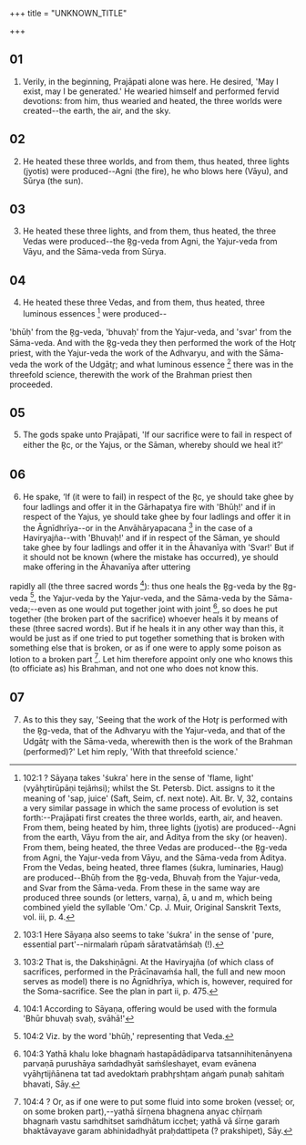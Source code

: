 +++
title = "UNKNOWN_TITLE"

+++


## 01
1. Verily, in the beginning, Prajāpati alone was here. He desired, 'May I exist, may I be generated.' He wearied himself and performed fervid devotions: from him, thus wearied and heated, the three worlds were created--the earth, the air, and the sky.

## 02
2. He heated these three worlds, and from them, thus heated, three lights (jyotis) were produced--Agni (the fire), he who blows here (Vāyu), and Sūrya (the sun).

## 03
3. He heated these three lights, and from them, thus heated, the three Vedas were produced--the R̥g-veda from Agni, the Yajur-veda from Vāyu, and the Sāma-veda from Sūrya.

## 04
4. He heated these three Vedas, and from them, thus heated, three luminous essences [^fn_330] were produced--

[^fn_330]: 102:1 ? Sāyaṇa takes 'śukra' here in the sense of 'flame, light' (vyāhr̥tirūpāṇi tejāṁsi); whilst the St. Petersb. Dict. assigns to it the meaning of 'sap, juice' (Saft, Seim, cf. next note). Ait. Br. V, 32, contains a very similar passage in which the same process of evolution is set forth:--Prajāpati first creates the three worlds, earth, air, and heaven. From them, being heated by him, three lights (jyotis) are produced--Agni from the earth, Vāyu from the air, and Āditya from the sky (or heaven). From them, being heated, the three Vedas are produced--the R̥g-veda from Agni, the Yajur-veda from Vāyu, and the Sāma-veda from Āditya. From the Vedas, being heated, three flames (śukra, luminaries, Haug) are produced--Bhūḥ from the R̥g-veda, Bhuvaḥ from the Yajur-veda,  and Svar from the Sāma-veda. From these in the same way are produced three sounds (or letters, varṇa), ā, u and m, which being combined yield the syllable 'Om.' Cp. J. Muir, Original Sanskrit Texts, vol. iii, p. 4.

 'bhūḥ' from the R̥g-veda, 'bhuvaḥ' from the Yajur-veda, and 'svar' from the Sāma-veda. And with the R̥g-veda they then performed the work of the Hotr̥ priest, with the Yajur-veda the work of the Adhvaryu, and with the Sāma-veda the work of the Udgātr̥; and what luminous essence [^fn_331] there was in the threefold science, therewith the work of the Brahman priest then proceeded.

[^fn_331]: 103:1 Here Sāyaṇa also seems to take 'śukra' in the sense of 'pure, essential part'--nirmalaṁ rūpaṁ sāratvatāṁśaḥ (!).

## 05
5. The gods spake unto Prajāpati, 'If our sacrifice were to fail in respect of either the R̥c, or the Yajus, or the Sāman, whereby should we heal it?'

## 06
6. He spake, ‘If (it were to fail) in respect of the R̥c, ye should take ghee by four ladlings and offer it in the Gārhapatya fire with 'Bhūḥ!' and if in respect of the Yajus, ye should take ghee by four ladlings and offer it in the Āgnīdhrīya--or in the Anvāhāryapacana [^fn_332] in the case of a Haviryajña--with 'Bhuvaḥ!' and if in respect of the Sāman, ye should take ghee by four ladlings and offer it in the Āhavanīya with 'Svar!' But if it should not be known (where the mistake has occurred), ye should make offering in the Āhavanīya after uttering

[^fn_332]: 103:2 That is, the Dakshiṇāgni. At the Haviryajña (of which class of sacrifices, performed in the Prācīnavaṁśa hall, the full and new moon serves as model) there is no Āgnīdhrīya, which is, however, required for the Soma-sacrifice. See the plan in part ii, p. 475.

rapidly all (the three sacred words [^fn_333]): thus one heals the R̥g-veda by the R̥g-veda [^fn_334], the Yajur-veda by the Yajur-veda, and the Sāma-veda by the Sāma-veda;--even as one would put together joint with joint [^fn_335], so does he put together (the broken part of the sacrifice) whoever heals it by means of these (three sacred words). But if he heals it in any other way than this, it would be just as if one tried to put together something that is broken with something else that is broken, or as if one were to apply some poison as lotion to a broken part [^fn_336]. Let him therefore appoint only one who knows this (to officiate as) his Brahman, and not one who does not know this.

[^fn_333]: 104:1 According to Sāyaṇa, offering would be used with the formula 'Bhūr bhuvaḥ svaḥ, svāhā!'

[^fn_334]: 104:2 Viz. by the word 'bhūḥ,' representing that Veda.

[^fn_335]: 104:3 Yathā khalu loke bhagnaṁ hastapādādiparva tatsannihitenānyena parvaṇā purushāya saṁdadhyāt saṁśleshayet, evam evānena vyāhr̥tijñānena tat tad avedoktaṁ prabhr̥shṭam aṅgaṁ punaḥ sahitaṁ bhavati, Sāy.

[^fn_336]: 104:4 ? Or, as if one were to put some fluid into some broken (vessel; or, on some broken part),--yathā śīrṇena bhagnena anyac cḥīrṇaṁ bhagnaṁ vastu saṁdhitset saṁdhātum iccḥet; yathā vā śīrṇe garaṁ bhaktāvayave garam abhinidadhyāt praḥdattipeta (? prakshipet), Sāy.

## 07
7. As to this they say, 'Seeing that the work of the Hotr̥ is performed with the R̥g-veda, that of the Adhvaryu with the Yajur-veda, and that of the Udgātr̥ with the Sāma-veda, wherewith then is the work of the Brahman (performed)?' Let him reply, 'With that threefold science.'

